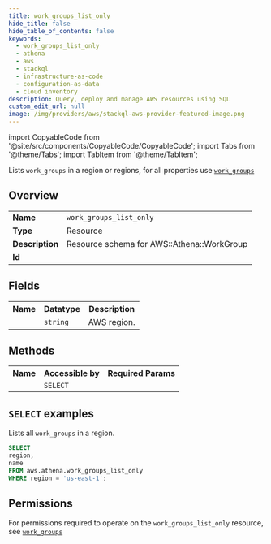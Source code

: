 ```yaml
---
title: work_groups_list_only
hide_title: false
hide_table_of_contents: false
keywords:
  - work_groups_list_only
  - athena
  - aws
  - stackql
  - infrastructure-as-code
  - configuration-as-data
  - cloud inventory
description: Query, deploy and manage AWS resources using SQL
custom_edit_url: null
image: /img/providers/aws/stackql-aws-provider-featured-image.png
---
```


import CopyableCode from '@site/src/components/CopyableCode/CopyableCode';
import Tabs from '@theme/Tabs';
import TabItem from '@theme/TabItem';

Lists <code>work_groups</code> in a region or regions, for all properties use <a href="/providers/aws/serviceName/work_groups/"><code>work_groups</code></a>

## Overview
<table><tbody>
<tr><td><b>Name</b></td><td><code>work_groups_list_only</code></td></tr>
<tr><td><b>Type</b></td><td>Resource</td></tr>
<tr><td><b>Description</b></td><td>Resource schema for AWS::Athena::WorkGroup</td></tr>
<tr><td><b>Id</b></td><td><CopyableCode code="aws.athena.work_groups_list_only" /></td></tr>
</tbody></table>

## Fields
<table><tbody><tr><th>Name</th><th>Datatype</th><th>Description</th></tr><tr><td><CopyableCode code="region" /></td><td><code>string</code></td><td>AWS region.</td></tr>
</tbody></table>

## Methods

<table><tbody>
  <tr>
    <th>Name</th>
    <th>Accessible by</th>
    <th>Required Params</th>
  </tr>
  <tr>
    <td><CopyableCode code="list_resources" /></td>
    <td><code>SELECT</code></td>
    <td><CopyableCode code="region" /></td>
  </tr>
</tbody></table>

## `SELECT` examples
Lists all <code>work_groups</code> in a region.
```sql
SELECT
region,
name
FROM aws.athena.work_groups_list_only
WHERE region = 'us-east-1';
```


## Permissions

For permissions required to operate on the <code>work_groups_list_only</code> resource, see <a href="/providers/aws/athena/work_groups/#permissions"><code>work_groups</code></a>

